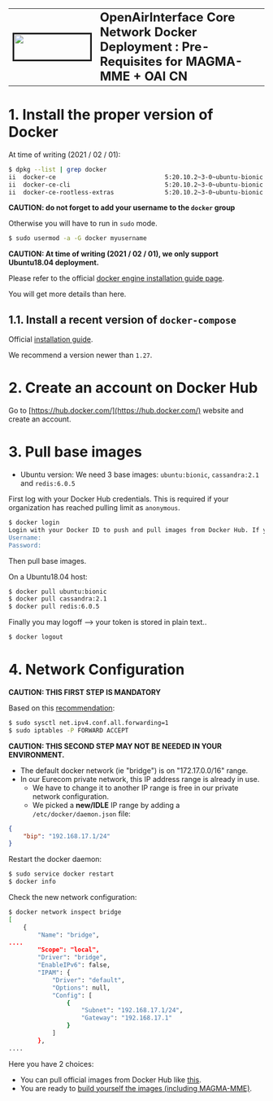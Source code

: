 <table style="border-collapse: collapse; border: none;">
  <tr style="border-collapse: collapse; border: none;">
    <td style="border-collapse: collapse; border: none;">
      <a href="http://www.openairinterface.org/">
         <img src="./images/oai_final_logo.png" alt="" border=3 height=50 width=150>
         </img>
      </a>
    </td>
    <td style="border-collapse: collapse; border: none; vertical-align: center;">
      <b><font size = "5">OpenAirInterface Core Network Docker Deployment : Pre-Requisites for MAGMA-MME + OAI CN</font></b>
    </td>
  </tr>
</table>

# 1. Install the proper version of Docker #

At time of writing (2021 / 02 / 01):

```bash
$ dpkg --list | grep docker
ii  docker-ce                              5:20.10.2~3-0~ubuntu-bionic                     amd64        Docker: the open-source application container engine
ii  docker-ce-cli                          5:20.10.2~3-0~ubuntu-bionic                     amd64        Docker CLI: the open-source application container engine
ii  docker-ce-rootless-extras              5:20.10.2~3-0~ubuntu-bionic                     amd64        Rootless support for Docker.
```

**CAUTION: do not forget to add your username to the `docker` group**

Otherwise you will have to run in `sudo` mode.

```bash
$ sudo usermod -a -G docker myusername
```

**CAUTION: At time of writing (2021 / 02 / 01), we only support Ubuntu18.04 deployment.**

Please refer to the official [docker engine installation guide page](https://docs.docker.com/engine/install/).

You will get more details than here.

## 1.1. Install a recent version of `docker-compose` ##

Official [installation guide](https://docs.docker.com/compose/install/).

We recommend a version newer than `1.27`.

# 2. Create an account on Docker Hub #

Go to [https://hub.docker.com/](https://hub.docker.com/) website and create an account.

# 3. Pull base images #

* Ubuntu  version: We need 3 base images: `ubuntu:bionic`, `cassandra:2.1` and `redis:6.0.5`

First log with your Docker Hub credentials. This is required if your organization has reached pulling limit as `anonymous`.

```bash
$ docker login
Login with your Docker ID to push and pull images from Docker Hub. If you don't have a Docker ID, head over to https://hub.docker.com to create one.
Username: 
Password: 
```

Then pull base images.

On a Ubuntu18.04 host:

```bash
$ docker pull ubuntu:bionic
$ docker pull cassandra:2.1
$ docker pull redis:6.0.5
```

Finally you may logoff --> your token is stored in plain text..

```bash
$ docker logout
```

# 4. Network Configuration #

**CAUTION: THIS FIRST STEP IS MANDATORY**

Based on this [recommendation](https://docs.docker.com/network/bridge/#enable-forwarding-from-docker-containers-to-the-outside-world):

```bash
$ sudo sysctl net.ipv4.conf.all.forwarding=1
$ sudo iptables -P FORWARD ACCEPT
```

**CAUTION: THIS SECOND STEP MAY NOT BE NEEDED IN YOUR ENVIRONMENT.**

* The default docker network (ie "bridge") is on "172.17.0.0/16" range.
* In our Eurecom private network, this IP address range is already in use.
  - We have to change it to another IP range is free in our private network configuration.
  - We picked a **new/IDLE** IP range by adding a `/etc/docker/daemon.json` file:

```json
{
	"bip": "192.168.17.1/24"
}
```

Restart the docker daemon:

```bash
$ sudo service docker restart
$ docker info
```

Check the new network configuration:

```bash
$ docker network inspect bridge
[
    {
        "Name": "bridge",
....
        "Scope": "local",
        "Driver": "bridge",
        "EnableIPv6": false,
        "IPAM": {
            "Driver": "default",
            "Options": null,
            "Config": [
                {
                    "Subnet": "192.168.17.1/24",
                    "Gateway": "192.168.17.1"
                }
            ]
        },
....
```

Here you have 2 choices:

*  You can pull official images from Docker Hub like [this](./RETRIEVE_OFFICIAL_IMAGES_MAGMA.md).
*  You are ready to [build yourself the images (including MAGMA-MME)](./BUILD_IMAGES_MAGMA_MME.md).

